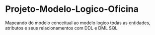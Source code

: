 # Projeto-Modelo-Logico-Oficina
Mapeando do modelo conceitual ao modelo logico todas as entidades, atributos e seus relacionamentos com DDL e DML SQL
